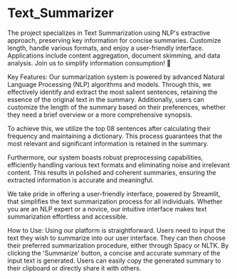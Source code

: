 # Text_Summarizer
The project specializes in Text Summarization using NLP's extractive approach, preserving key information for concise summaries. Customize length, handle various formats, and enjoy a user-friendly interface. Applications include content aggregation, document skimming, and data analysis. Join us to simplify information consumption! 🚀

Key Features:
Our summarization system is powered by advanced Natural Language Processing (NLP) algorithms and models. Through this, we effectively identify and extract the most salient sentences, retaining the essence of the original text in the summary. Additionally, users can customize the length of the summary based on their preferences, whether they need a brief overview or a more comprehensive synopsis.

To achieve this, we utilize the top 08 sentences after calculating their frequency and maintaining a dictionary. This process guarantees that the most relevant and significant information is retained in the summary.

Furthermore, our system boasts robust preprocessing capabilities, efficiently handling various text formats and eliminating noise and irrelevant content. This results in polished and coherent summaries, ensuring the extracted information is accurate and meaningful.

We take pride in offering a user-friendly interface, powered by Streamlit, that simplifies the text summarization process for all individuals. Whether you are an NLP expert or a novice, our intuitive interface makes text summarization effortless and accessible.

How to Use:
Using our platform is straightforward. Users need to input the text they wish to summarize into our user interface. They can then choose their preferred summarization procedure, either through Spacy or NLTK. By clicking the 'Summarize' button, a concise and accurate summary of the input text is generated. Users can easily copy the generated summary to their clipboard or directly share it with others.
